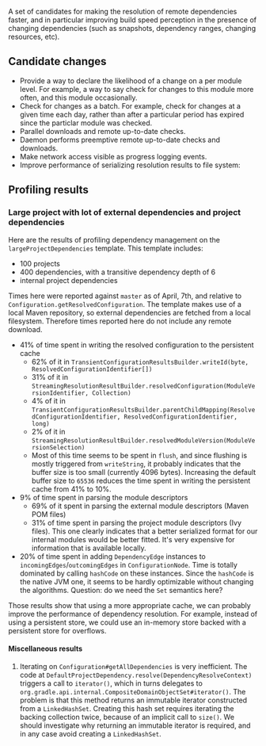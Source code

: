 A set of candidates for making the resolution of remote dependencies faster, and in particular improving build speed perception in the presence of changing dependencies (such as snapshots, dependency ranges, changing resources, etc).

## Candidate changes

- Provide a way to declare the likelihood of a change on a per module level. For example, a way to say check for changes to this module more often, and this module occasionally.
- Check for changes as a batch. For example, check for changes at a given time each day, rather than after a particular period has expired since the particlar module was checked.
- Parallel downloads and remote up-to-date checks.
- Daemon performs preemptive remote up-to-date checks and downloads.
- Make network access visible as progress logging events.
- Improve performance of serializing resolution results to file system: 

## Profiling results

### Large project with lot of external dependencies and project dependencies

Here are the results of profiling dependency management on the `largeProjectDependencies` template. This template includes:

- 100 projects
- 400 dependencies, with a transitive dependency depth of 6
- internal project dependencies

Times here were reported against `master` as of April, 7th, and relative to `Configuration.getResolvedConfiguration`. The template makes use of a local Maven repository, so external dependencies are fetched from a local filesystem. Therefore times reported here do not include any remote download.

* 41% of time spent in writing the resolved configuration to the persistent cache
    * 62% of it in `TransientConfigurationResultsBuilder.writeId(byte, ResolvedConfigurationIdentifier[])`
    * 31% of it in `StreamingResolutionResultBuilder.resolvedConfiguration(ModuleVersionIdentifier, Collection)`
    * 4% of it in `TransientConfigurationResultsBuilder.parentChildMapping(ResolvedConfigurationIdentifier, ResolvedConfigurationIdentifier, long)`
    * 2% of it in `StreamingResolutionResultBuilder.resolvedModuleVersion(ModuleVersionSelection)`
    * Most of this time seems to be spent in `flush`, and since flushing is mostly triggered from `writeString`, it probably indicates that the buffer size is too small (currently 4096 bytes). Increasing the default buffer size to `65536` reduces the time spent in writing the persistent cache from 41% to 10%.
* 9% of time spent in parsing the module descriptors
    * 69% of it spent in parsing the external module descriptors (Maven POM files)
    * 31% of time spent in parsing the project module descriptors (Ivy files). This one clearly indicates that a better serialized format for our internal modules would be better fitted. It's very expensive for information that is available locally.
* 20% of time spent in adding `DependencyEdge` instances to `incomingEdges`/`outcomingEdges` in `ConfigurationNode`. Time is totally dominated by calling `hashCode` on these instances. Since the `hashCode` is the native JVM one, it seems to be hardly optimizable without changing the algorithms. Question: do we need the `Set` semantics here?

Those results show that using a more appropriate cache, we can probably improve the performance of dependency resolution. For example, instead of using a persistent store, we could use an in-memory store backed with a persistent store for overflows.

#### Miscellaneous results

1. Iterating on `Configuration#getAllDependencies` is very inefficient. The code at `DefaultProjectDependency.resolve(DependencyResolveContext)` triggers a call to `iterator()`, which in turns delegates to `org.gradle.api.internal.CompositeDomainObjectSet#iterator()`. The problem is that this method returns an immutable iterator constructed from a `LinkedHashSet`. Creating this hash set requires iterating the backing collection twice, because of an implicit call to `size()`. We should investigate why returning an immutable iterator is required, and in any case avoid creating a `LinkedHashSet`.
